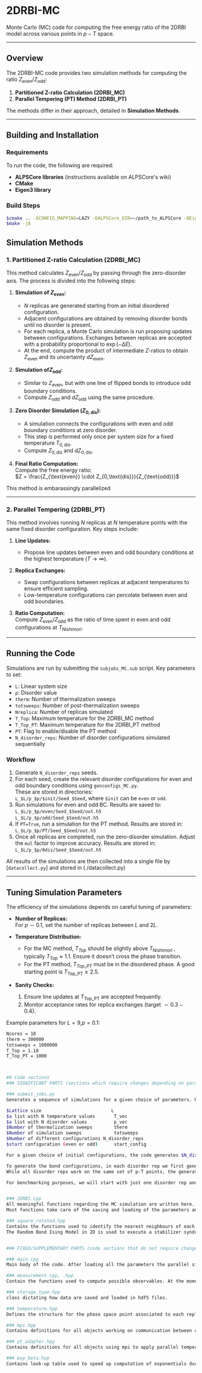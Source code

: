 # 2DRBI-MC

Monte Carlo (MC) code for computing the free energy ratio of the 2DRBI model across various points in $p - T$ space.

---

## Overview

The 2DRBI-MC code provides two simulation methods for computing the ratio $Z_{\text{even}} / Z_{\text{odd}}$:  
1. **Partitioned Z-ratio Calculation (2DRBI_MC)**  
2. **Parallel Tempering (PT) Method (2DRBI_PT)**  

The methods differ in their approach, detailed in **Simulation Methods**.

---

## Building and Installation

### Requirements

To run the code, the following are required:
- **ALPSCore libraries** (instructions available on ALPSCore's wiki)
- **CMake**
- **Eigen3 library**

### Build Steps

```bash
$cmake .. -DCONFIG_MAPPING=LAZY -DALPSCore_DIR=~/path_to_ALPSCore -DEigen3_DIR=~path_to_eigen3/eigen3
$make -j8
```


## Simulation Methods

### 1. Partitioned Z-ratio Calculation (2DRBI_MC)

This method calculates $Z_{\text{even}} / Z_{\text{odd}}$ by passing through the zero-disorder axis. The process is divided into the following steps:

1. **Simulation of $Z_{\text{even}}$:**  
   - $N$ replicas are generated starting from an initial disordered configuration.
   - Adjacent configurations are obtained by removing disorder bonds until no disorder is present.
   - For each replica, a Monte Carlo simulation is run proposing updates between configurations. Exchanges between replicas are accepted with a probability proportional to $\exp(-\Delta E)$.
   - At the end, compute the product of intermediate $Z$-ratios to obtain $Z_{\text{even}}$ and its uncertainty $dZ_{\text{even}}$.

2. **Simulation of$Z_{\text{odd}}$:**  
   - Similar to $Z_{\text{even}}$, but with one line of flipped bonds to introduce odd boundary conditions.
   - Compute $Z_{\text{odd}}$ and $d Z_{\text{odd}}$ using the same procedure.

3. **Zero Disorder Simulation ($Z_{0,\text{dis}}$):**  
   - A simulation connects the configurations with even and odd boundary conditions at zero disorder.
   - This step is performed only once per system size for a fixed temperature $T_{0,\text{dis}}$.
   - Compute $Z_{0,\text{dis}}$ and $d Z_{0,\text{dis}}$.

4. **Final Ratio Computation:**  
   Compute the free energy ratio:  
   $Z = \frac{Z_{\text{even}} \cdot Z_{0,\text{dis}}}{Z_{\text{odd}}}$

This method is embarassingly parallelized


---

### 2. Parallel Tempering (2DRBI_PT)

This method involves running $N$ replicas at $N$ temperature points with the same fixed disorder configuration. Key steps include:

1. **Line Updates:**  
   - Propose line updates between even and odd boundary conditions at the highest temperature ($T \to \infty$).

2. **Replica Exchanges:**  
   - Swap configurations between replicas at adjacent temperatures to ensure efficient sampling.
   - Low-temperature configurations can percolate between even and odd boundaries.

3. **Ratio Computation:**  
   Compute $Z_{\text{even}} / Z_{\text{odd}}$ as the ratio of time spent in even and odd configurations at $T_{\text{Nishimori}}$.

---

## Running the Code

Simulations are run by submitting the `subjobs_MC.sub` script. Key parameters to set:

- `L`: Linear system size
- `p`: Disorder value
- `therm`: Number of thermalization sweeps
- `totsweeps`: Number of post-thermalization sweeps
- `Nreplica`: Number of replicas simulated
- `T_Top`: Maximum temperature for the 2DRBI_MC method
- `T_Top_PT`: Maximum temperature for the 2DRBI_PT method
- `PT`: Flag to enable/disable the PT method
- `N_disorder_reps`: Number of disorder configurations simulated sequentially

### Workflow

1. Generate `N_disorder_reps` seeds.
2. For each seed, create the relevant disorder configurations for even and odd boundary conditions using `genconfigs_MC.py`.  
   These are stored in directories:  
   `L_$L/p_$p/$init/Seed_$Seed`, where `$init` can be `even` or `odd`.
3. Run simulations for even and odd BC. Results are saved to:  
   `L_$L/p_$p/even/Seed_$Seed/out.h5`  
   `L_$L/p_$p/odd/Seed_$Seed/out.h5`
4. If `PT=True`, run a simulation for the PT method. Results are stored in:  
   `L_$L/p_$p/PT/Seed_$Seed/out.h5`
5. Once all replicas are completed, run the zero-disorder simulation. Adjust the `mul` factor to improve accuracy. Results are stored in:  
   `L_$L/p_$p/0dis/Seed_$Seed/out.h5`

All results of the simulations are then collected into a single file by [`datacollect.py`] and stored in (./datacollect.py)

---

## Tuning Simulation Parameters

The efficiency of the simulations depends on careful tuning of parameters:

- **Number of Replicas:**  
  For $p \sim 0.1$, set the number of replicas between $L$ and $2L$.

- **Temperature Distribution:**  
  - For the MC method, $T_{Top}$ should be slightly above $T_{\text{Nishimori}}$ , typically $T_{\text{Top}} \approx 1.1$. Ensure it doesn’t cross the phase transition.  
  - For the PT method, $T_{Top\_{PT}}$ must be in the disordered phase. A good starting point is $T_{\text{Top\_PT}} \geq 2.5$.

- **Sanity Checks:**  
  1. Ensure line updates at $T_{\text{Top\_PT}}$ are accepted frequently.
  2. Monitor acceptance rates for replica exchanges (target $\sim 0.3-0.4$).

Example parameters for $L = 9$,$p = 0.1$:  
```bash
Ncores = 18
therm = 300000
totsweeps = 1000000
T_Top = 1.18
T_Top_PT = 1000



## Code sections
### SIGNIFICANT PARTS (sections which require changes depending on parameter choice, code updates etc):

### submit_jobs.py
Generates a sequence of simulations for a given choice of parameters. Here, one needs to choose:

$Lattice size                          L
$a list with N temperature values	    T_vec
$a list with N disorder values		    p_vec
$Number of thermalization sweeps		therm
$Number of simulation sweeps		    totsweeps
$Number of different configurations	N_disorder_reps
$start configuration (even or odd)	    start_config

For a given choice of initial configurations, the code generates $N_disorder_reps$ folders and .ini files, each with its own seed and set of bond configurations.

To generate the bond configurations, in each disorder rep we first generate an initial bond configuration according to the disorder value of the first p-T point. Disordered bonds are then added/removed at random to reach the disorder value of the adjacent p-T point. This process is repeated until the bond configuration of the last p-T point is obtained. 
While all disorder reps work on the same set of p-T points, the generation process for these bond configurations are independent and have no correlation between different disorder reps.

For benchmarking purposes, we will start with just one disorder rep and a few p-T points. 


### 2DRBI.cpp 
All meaningful functions regarding the MC simulation are written here.
Most functions take care of the saving and loading of the parameters and observables of each individual core. The most significant function which will be modified over time is ising_sim::update() , which contains all steps executed during a single MC sweep and is called by the main code for every MC step.

### square_rotated.hpp 
Contains the functions used to identify the nearest neighbours of each site.
The Random Bond Ising Model in 2D is used to execute a stabilizer syndrome analysis of the 2D Toric Code with open boundary conditions in the rotated formalism. For a surface code of (odd) lattice size $L\timesL$, the classical model is characterized by a lattice with $L-1$ rows and $(L+1)/2$. Each site $i$ is coupled to $4$ neighbours, with each coupling being the classical equivalent of a quantum qubit. Due to open boundary conditions, the qubits on the top and bottom edges, the leftmost qubit of every second row and the rightmost qubit of every other row have $2$ neighbours, while the qubits on the top left and bottom right corners only have $1$ neighbour.


### FIXED/SUPPLEMENTARY PARTS (code sections that do not require changes)

### main.cpp
Main body of the code. After loading all the parameters the parallel simulations are initialized and executed. Each replica is labeled by its unique temperature value and the respective p value, which are imported from the p-T_points file. Upon conclusion of each simulation, the results are collected, wrapped and stored in an hdf5 file. 

### measurement.cpp, .hpp
Contain the functions used to compute possible observables. At the moment, these are superfluous and are kept only in case of future use. 

### storage_type.hpp
class dictating how data are saved and loaded in hdf5 files.

### temperature.hpp 
Defines the structure for the phase space point associated to each replica. This is solely identified by the temperature and is identified by a lable temp. While in future an extra label p could be added to streamline computation, at the moment it is not required as each replica has its own T value and a unique, respective p value associated to it called from the "p-T_point" table.

### mpi.hpp 
Contains definitions for all objects working on communication between cores.

### pt_adapter.hpp
Contains definitions for all objects using mpi to apply parallel tempering in Monte Carlo simulations.

### exp_beta.hpp
Contains look-up table used to speed up computation of exponentials during Monte Carlo updates.
